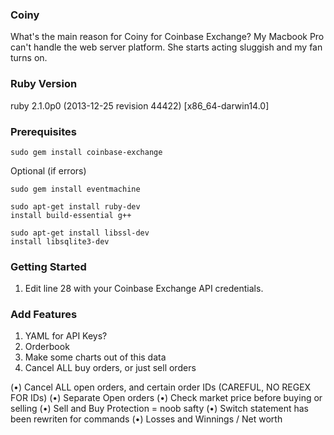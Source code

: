 ### Coiny
What's the main reason for Coiny for Coinbase Exchange? My Macbook Pro can't handle the web server platform. She starts acting sluggish and my fan turns on.

### Ruby Version

  ruby 2.1.0p0 (2013-12-25 revision 44422) [x86_64-darwin14.0]

### Prerequisites
	sudo gem install coinbase-exchange

Optional (if errors)

	sudo gem install eventmachine

	sudo apt-get install ruby-dev
	install build-essential g++

	sudo apt-get install libssl-dev
	install libsqlite3-dev
	
### Getting Started
1. Edit line 28 with your Coinbase Exchange API credentials.

### Add Features
1. YAML for API Keys?
2. Orderbook
3. Make some charts out of this data
4. Cancel ALL buy orders, or just sell orders

(•) Cancel ALL open orders, and certain order IDs (CAREFUL, NO REGEX FOR IDs)
(•) Separate Open orders
(•) Check market price before buying or selling
(•) Sell and Buy Protection = noob safty
(•) Switch statement has been rewriten for commands
(•) Losses and Winnings / Net worth